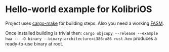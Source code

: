 # Hello-world example for KolibriOS

Project uses [cargo-make](https://github.com/sagiegurari/cargo-make) for building steps.
Also you need a working [FASM](https://flatassembler.net/download.php).

Once installed building is trivial then: `cargo objcopy --release --example hwa -- -O binary --binary-architecture=i386:x86 rust.kex` produces
a ready-to-use binary at root.
